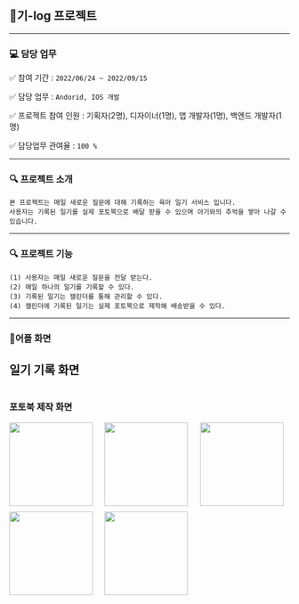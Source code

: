 ## 기-log 프로젝트
-----

### 💻 담당 업무

✅ 참여 기간 : `2022/06/24 ~ 2022/09/15 ` 

✅ 담당 업무 : `Andorid, IOS 개발`

✅ 프로젝트 참여 인원 : 기획자(2명), 디자이너(1명), 앱 개발자(1명), 백엔드 개발자(1명)
        
✅ 담당업무 관여율 : `100 %`

-----
### 🔍 프로젝트 소개

```
본 프로젝트는 매일 새로운 질문에 대해 기록하는 육아 일기 서비스 입니다.
사용자는 기록된 일기를 실제 포토북으로 배달 받을 수 있으며 아기와의 추억을 쌓아 나갈 수 있습니다.
```

-----

### 🔍 프로젝트 기능

```
(1) 사용자는 매일 새로운 질문을 전달 받는다.
(2) 매일 하나의 일기를 기록할 수 있다.
(3) 기록된 일기는 캘린더를 통해 관리할 수 있다.
(4) 캘린더에 기록된 일기는 실제 포토북으로 제작해 배송받을 수 있다.
```

-----

### 📱어플 화면

## 일기 기록 화면
<div style="display: grid; grid-template-columns: repeat(3, 1fr); grid-gap: 10px;">


</div>

### 포토북 제작 화면 

<div style="display: grid; grid-template-columns: repeat(3, 1fr); grid-gap: 10px;">
        <img src="https://github.com/user-attachments/assets/456f128d-885f-4ef4-ba76-e2cc44ab158c" style="width: 150px;">
        <img src="https://github.com/user-attachments/assets/23a66bfc-2cfc-455a-b130-4c32d20ac3e2" style="width: 150px;">
        <img src="https://github.com/user-attachments/assets/6209c51c-2f16-4d41-b9db-5647ec1b8d97" style="width: 150px;">
        <img src="https://github.com/user-attachments/assets/0a52b841-8e3b-4945-bf45-201102436736" style="width: 150px;">
        <img src="https://github.com/user-attachments/assets/470dd6a5-ab18-4c68-849f-a8d04644a36d" style="width: 150px;">
</div>

